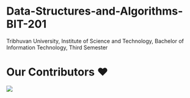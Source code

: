 # Data-Structures-and-Algorithms-BIT-201

Tribhuvan University, Institute of Science and Technology, Bachelor of Information Technology, Third Semester

# Our Contributors ❤️

<a href="https://github.com/CodeatBIT/DSA/graphs/contributors">
  <img src="https://contrib.rocks/image?repo=CodeatBIT/DSA" />
</a>

